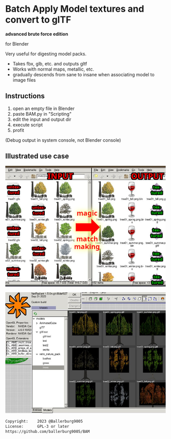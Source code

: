 
# Batch Apply Model textures and convert to glTF
**advanced brute force edition**


for Blender 


Very useful for digesting model packs.

* Takes fbx, glb, etc. and outputs gltf
* Works with normal maps, metallic, etc.
* gradually descends from sane to insane when associating model to image files

## Instructions
1. open an empty file in Blender
2. paste BAM.py in "Scripting"
3. edit the input and output dir
4. execute script
5. profit


(Debug output in system console, not Blender console)

## Illustrated use case

[![bam1](bam1.jpg)](#) 


[![bam2](bam2.jpg)](#)

```
Copyright:    2023 @Ballerburg9005 
License:      GPL-3 or later
https://github.com/ballerburg9005/BAM
```
